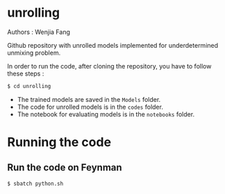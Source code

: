 # unrolling

Authors : Wenjia Fang

Github repository with unrolled models implemented for underdetermined unmixing problem.

In order to run the code, after cloning the repository, you have to follow these steps :

```bash
$ cd unrolling
```

- The trained models are saved in the `Models` folder.
- The code for unrolled models is in the `codes` folder.
- The notebook for evaluating models is in the `notebooks` folder.

# Running the code 

## Run the code on Feynman

```bash
$ sbatch python.sh
```
